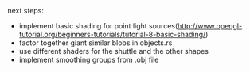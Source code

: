 next steps:

- implement basic shading for point light sources(http://www.opengl-tutorial.org/beginners-tutorials/tutorial-8-basic-shading/)
- factor together giant similar blobs in objects.rs
- use different shaders for the shuttle and the other shapes
- implement smoothing groups from .obj file
